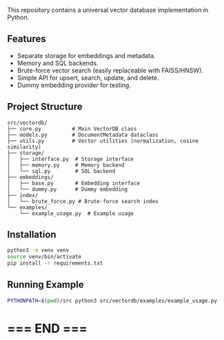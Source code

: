 This repository contains a universal vector database implementation in Python.

## Features
- Separate storage for embeddings and metadata.
- Memory and SQL backends.
- Brute-force vector search (easily replaceable with FAISS/HNSW).
- Simple API for upsert, search, update, and delete.
- Dummy embedding provider for testing.

## Project Structure
```
src/vectordb/
├── core.py          # Main VectorDB class
├── models.py        # DocumentMetadata dataclass
├── utils.py         # Vector utilities (normalization, cosine similarity)
├── storage/
│   ├── interface.py  # Storage interface
│   ├── memory.py     # Memory backend
│   └── sql.py        # SQL backend
├── embeddings/
│   ├── base.py       # Embedding interface
│   └── dummy.py      # Dummy embedding
├── index/
│   └── brute_force.py # Brute-force search index
└── examples/
    └── example_usage.py  # Example usage
```

## Installation
```bash
python3 -m venv venv
source venv/bin/activate
pip install -r requirements.txt
```

## Running Example
```bash
PYTHONPATH=$(pwd)/src python3 src/vectordb/examples/example_usage.py
```

# === END ===
